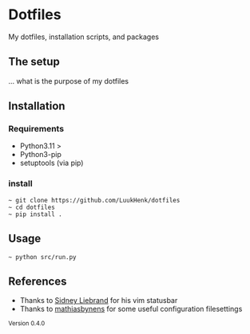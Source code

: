 # Dotfiles
My dotfiles, installation scripts, and packages

## The setup
... what is the purpose of my dotfiles

## Installation

### Requirements

- Python3.11 > 
- Python3-pip
- setuptools (via pip)

### install

```
~ git clone https://github.com/LuukHenk/dotfiles
~ cd dotfiles
~ pip install .
```

## Usage
`~ python src/run.py`

## References
- Thanks to [Sidney Liebrand](https://github.com/SidOfc) for his vim statusbar
- Thanks to [mathiasbynens](https://github.com/mathiasbynens/dotfiles) for some useful configuration filesettings

<sub>Version 0.4.0</sub>
